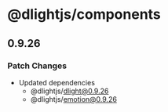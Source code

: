 # @dlightjs/components

## 0.9.26

### Patch Changes

- Updated dependencies
  - @dlightjs/dlight@0.9.26
  - @dlightjs/emotion@0.9.26

